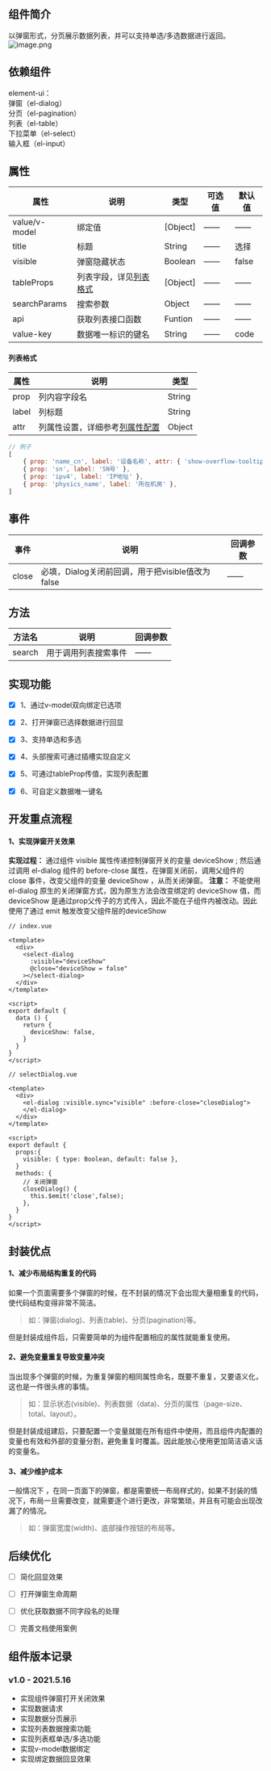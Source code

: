 ## 组件简介
以弹窗形式，分页展示数据列表，并可以支持单选/多选数据进行返回。
![image.png](https://cdn.nlark.com/yuque/0/2021/png/1385890/1620373862025-67a13f01-72f6-4110-8513-57031353a195.png#clientId=uf99514e0-af9a-4&from=paste&height=382&id=u5c1bf748&margin=%5Bobject%20Object%5D&name=image.png&originHeight=763&originWidth=790&originalType=binary&size=49893&status=done&style=none&taskId=u3b532f60-68db-4786-b132-da7ee1494eb&width=395)


## 依赖组件
element-ui：  
弹窗（el-dialog）  
分页（el-pagination）  
列表（el-table）  
下拉菜单（el-select）  
输入框（el-input）  


## 属性
| 属性 | 说明 | 类型 | 可选值 | 默认值 |
| --- | --- | --- | --- | --- |
| value/v-model | 绑定值 | [Object] | —— | —— |
| title | 标题 | String | —— | 选择 |
| visible | 弹窗隐藏状态 | Boolean | —— | false |
| tableProps | 列表字段，详见[列表格式](https://www.yuque.com/shawliang/ne6zxu/wutdgn#f4l1d) | [Object] | —— | —— |
| searchParams | 搜索参数 | Object | —— | —— |
| api | 获取列表接口函数 | Funtion | —— | —— |
| value-key | 数据唯一标识的键名 | String | —— | code |

#### 列表格式
| 属性 | 说明 | 类型 |
| --- | --- | --- |
| prop | 列内容字段名 | String |
| label | 列标题 | String |
| attr | 列属性设置，详细参考[列属性配置](https://element.eleme.cn/#/zh-CN/component/table#table-column-attributes) | Object |

```javascript
// 例子
[
    { prop: 'name_cn', label: '设备名称', attr: { 'show-overflow-tooltip':true } },
    { prop: 'sn', label: 'SN号' },
    { prop: 'ipv4', label: 'IP地址' },
    { prop: 'physics_name', label: '所在机房' },
]
```


## 事件
| 事件 | 说明 | 回调参数 |
| --- | --- | --- |
| close | 必填，Dialog关闭前回调，用于把visible值改为false | —— |



## 方法
| 方法名 | 说明 | 回调参数 |
| --- | --- | --- |
| search | 用于调用列表搜索事件 | —— |



## 实现功能

- [x] 1、通过v-model双向绑定已选项  
- [x] 2、打开弹窗已选择数据进行回显  
- [x] 3、支持单选和多选  
- [x] 4、头部搜索可通过插槽实现自定义
- [x] 5、可通过tableProp传值，实现列表配置
- [x] 6、可自定义数据唯一键名



## 开发重点流程
#### 1、实现弹窗开关效果  
**实现过程：**
通过组件  visible  属性传递控制弹窗开关的变量  deviceShow  ;
然后通过调用  el-dialog  组件的  before-close  属性，在弹窗关闭前，调用父组件的  close  事件，改变父组件的变量 deviceShow  ，从而关闭弹窗。
**注意：**
不能使用  el-dialog  原生的关闭弹窗方式，因为原生方法会改变绑定的  deviceShow  值，而  deviceShow  是通过prop父传子的方式传入，因此不能在子组件内被改动。因此使用了通过  emit  触发改变父组件层的deviceShow  
```vue
// index.vue

<template>
  <div>
    <select-dialog
      :visible="deviceShow"
      @close="deviceShow = false"
    ></select-dialog>
  </div>
</template>

<script>
export default {
  data () {
    return {
      deviceShow: false,
    }
  }
}
</script>
```
```vue
// selectDialog.vue

<template>
  <div>
    <el-dialog :visible.sync="visible" :before-close="closeDialog">
    </el-dialog>
  </div>
</template>

<script>
export default {
  props:{
    visible: { type: Boolean, default: false },
  }
  methods: {
  	// 关闭弹窗
    closeDialog() {
      this.$emit('close',false);
    },
  }
}
</script>
```
  
## 封装优点
#### 1、减少布局结构重复的代码
如果一个页面需要多个弹窗的时候，在不封装的情况下会出现大量相重复的代码，使代码结构变得非常不简洁。
> 如：弹窗(dialog)、列表(table)、分页(pagination)等。

但是封装成组件后，只需要简单的为组件配置相应的属性就能重复使用。


#### 2、避免变量重复导致变量冲突
当出现多个弹窗的时候，为重复弹窗的相同属性命名，既要不重复，又要语义化，这也是一件很头疼的事情。
> 如：显示状态(visible)、列表数据（data)、分页的属性（page-size、total、layout）。

但是封装成组建后，只要配置一个变量就能在所有组件中使用，而且组件内配置的变量也有效和外部的变量分割，避免重复时覆盖。因此能放心使用更加简洁语义话的变量名。


#### 3、减少维护成本
一般情况下 ，在同一页面下的弹窗，都是需要统一布局样式的，如果不封装的情况下，布局一旦需要改变，就需要逐个进行更改，非常繁琐，并且有可能会出现改漏了的情况。
> 如：弹窗宽度(width)、底部操作按钮的布局等。



## 后续优化

- [ ] 简化回显效果
- [ ] 打开弹窗生命周期
- [ ] 优化获取数据不同字段名的处理
- [ ] 完善文档使用案例



## 组件版本记录
### v1.0 - 2021.5.16

- 实现组件弹窗打开关闭效果
- 实现数据请求
- 实现数据分页展示
- 实现列表数据搜索功能
- 实现列表框单选/多选功能
- 实现v-model数据绑定
- 实现绑定数据回显效果

